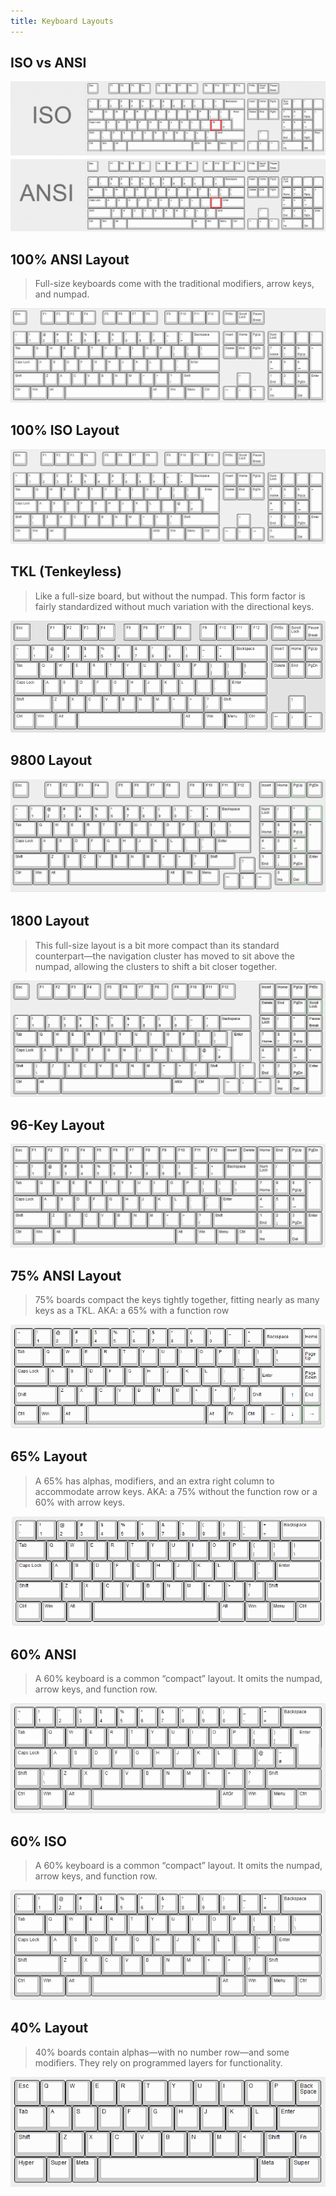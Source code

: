 ```yaml
---
title: Keyboard Layouts
---
```


## ISO vs ANSI
![ISO vs ANSI](ISO-ANSI.png)

## 100% ANSI Layout
> Full-size keyboards come with the traditional modifiers, arrow keys, and numpad.

![ANSI Layout](ANSI104.jpg)

## 100% ISO Layout
![ISO Layout](ISO105.jpg)

## TKL (Tenkeyless)
> Like a full-size board, but without the numpad. This form factor is fairly standardized without much variation with the directional keys.

![TKL Layout](TKL.png)

## 9800 Layout
![9800 Layout](9800.png)

## 1800 Layout
> This full-size layout is a bit more compact than its standard counterpart—the navigation cluster has moved to sit above the numpad, allowing the clusters to shift a bit closer together.

![1800 Layout](1800.png)

## 96-Key Layout
![96-Key Layout](96KEY.png)

## 75% ANSI Layout
> 75% boards compact the keys tightly together, fitting nearly as many keys as a TKL.
> AKA: a 65% with a function row

![75% ANSI Layout](ANSI75.png)

## 65% Layout
> A 65% has alphas, modifiers, and an extra right column to accommodate arrow keys. 
> AKA: a 75% without the function row or a 60% with arrow keys.

![65% ANSI Layout](ANSI65.png)

## 60% ANSI
>A 60% keyboard is a common “compact” layout. It omits the numpad, arrow keys, and function row.

![60% ANSI Layout](ANSI60.jpg)

## 60% ISO
> A 60% keyboard is a common “compact” layout. It omits the numpad, arrow keys, and function row.

![60% ISO Layout](ISO60.jpg)

## 40% Layout
> 40% boards contain alphas—with no number row—and some modifiers. They rely on programmed layers for functionality.

![40% ANSI Layout](ANSI40.png)
